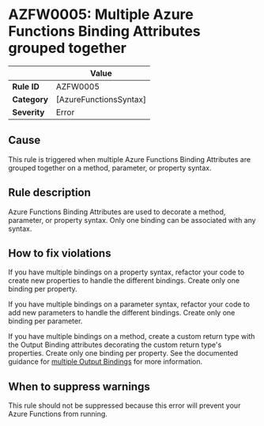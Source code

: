 # AZFW0005: Multiple Azure Functions Binding Attributes grouped together

| | Value |
|-|-|
| **Rule ID** |AZFW0005|
| **Category** |[AzureFunctionsSyntax]|
| **Severity** |Error|

## Cause

This rule is triggered when multiple Azure Functions Binding Attributes are grouped together on a method, parameter, or property syntax.

## Rule description

Azure Functions Binding Attributes are used to decorate a method, parameter, or property syntax. Only one binding can be associated with any syntax.

## How to fix violations

If you have multiple bindings on a property syntax, refactor your code to create new properties to handle the different bindings. Create only one binding per property.

If you have multiple bindings on a parameter syntax, refactor your code to add new parameters to handle the different bindings. Create only one binding per parameter.

If you have multiple bindings on a method, create a custom return type with the Output Binding attributes decorating the custom return type's properties. Create only one binding per property. See the documented guidance for [multiple Output Bindings](https://learn.microsoft.com/en-us/azure/azure-functions/dotnet-isolated-process-guide#multiple-output-bindings) for more information.

## When to suppress warnings

This rule should not be suppressed because this error will prevent your Azure Functions from running.
